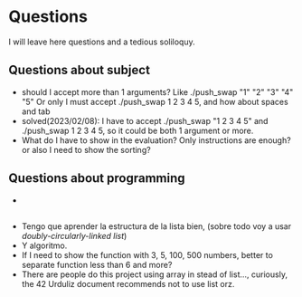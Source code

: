 # Questions
I will leave here questions and a tedious soliloquy.  

## Questions about subject
- should I accept more than 1 arguments? Like ./push_swap "1" "2" "3" "4" "5"  Or only I must accept ./push_swap 1 2 3 4 5, and how about spaces and tab
 - solved(2023/02/08): I have to accept ./push_swap "1 2 3 4 5" and ./push_swap 1 2 3 4 5, so it could be both 1 argument or more.
- What do I have to show in the evaluation? Only instructions are enough? or also I need to show the sorting? 

## Questions about programming
- 

## 
- Tengo que aprender la estructura de la lista bien, (sobre todo voy a usar *doubly-circularly-linked list*)
- Y algoritmo. 
- If I need to show the function with 3, 5, 100, 500 numbers, better to separate function less than 6 and more? 
- There are people do this project using array in stead of list..., curiously, the 42 Urduliz document recommends not to use list orz.